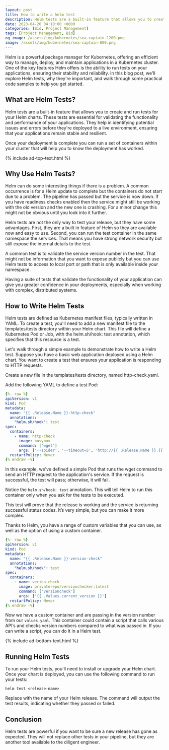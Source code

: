 ```yaml
---
layout: post
title: How to write a helm test
description: Helm tests are a built-in feature that allows you to create and run tests for your Helm charts. These tests are essential for validating the functionality and performance of your applications
date: 2023-04-20 04:10:00 +0000
categories: [Bid, Project Management]
tags: [Project Management, Bid]
og_image: /assets/img/kubernetes/sea-captain-1200.png
image: /assets/img/kubernetes/sea-captain-800.png
---
```


Helm is a powerful package manager for Kubernetes, offering an efficient way to manage, deploy, and maintain applications in a Kubernetes cluster. One of the key features Helm offers is the ability to run tests on your applications, ensuring their stability and reliability. In this blog post, we'll explore Helm tests, why they're important, and walk through some practical code samples to help you get started.

## What are Helm Tests?

Helm tests are a built-in feature that allows you to create and run tests for your Helm charts. These tests are essential for validating the functionality and performance of your applications. They help in identifying potential issues and errors before they're deployed to a live environment, ensuring that your applications remain stable and resilient.

Once your deployment is complete you can run a set of containers within your cluster that will help you to know the deployment has worked.

{% include ad-top-text.html %}

## Why Use Helm Tests?

Helm can do some interesting things if there is a problem. A common occurrence is for a Helm update to complete but the containers do not start due to a problem. The pipeline has passed but the service is now down. If you have readiness checks enabled then the service might still be working with the old version and the new one is crashing. For a minor change this might not be obvious until you look into it further.

Helm tests are not the only way to test your release, but they have some advantages. First, they are a built in feature of Helm so they are available now and easy to use. Second, you can run the test container in the same namespace the services. That means you have strong network security but still expose the internal details to the test.

A common test is to validate the service version number in the test. That might not be information that you want to expose publicly but you can use Helm tests to access to local port or path that is only available inside your namespace.

Having a suite of tests that validate the functionality of your application can give you greater confidence in your deployments, especially when working with complex, distributed systems.

## How to Write Helm Tests

Helm tests are defined as Kubernetes manifest files, typically written in YAML. To create a test, you'll need to add a new manifest file to the templates/tests directory within your Helm chart. This file will define a Kubernetes Pod or Job, with the helm.sh/hook: test annotation, which specifies that this resource is a test.

Let's walk through a simple example to demonstrate how to write a Helm test. Suppose you have a basic web application deployed using a Helm chart. You want to create a test that ensures your application is responding to HTTP requests.

Create a new file in the templates/tests directory, named http-check.yaml.

Add the following YAML to define a test Pod:

```yaml
{%- raw %}
apiVersion: v1
kind: Pod
metadata:
  name: "{{ .Release.Name }}-http-check"
  annotations:
    "helm.sh/hook": test
spec:
  containers:
    - name: http-check
      image: busybox
      command: ['wget']
      args: ['--spider', '--timeout=5', 'http://{{ .Release.Name }}.{{ .Release.Namespace }}.svc.cluster.local']
  restartPolicy: Never
{% endraw -%}
```

In this example, we've defined a simple Pod that runs the wget command to send an HTTP request to the application's service. If the request is successful, the test will pass; otherwise, it will fail.

Notice the `helm.sh/hook: test` annotation. This will tell Helm to run this container only when you ask for the tests to be executed. 

This test will prove that the release is working and the service is returning successful status codes. It’s very simple, but you can make it more complex. 

Thanks to Helm, you have a range of custom variables that you can use, as well as the option of using a custom container. 

```yaml
{%- raw %}
apiVersion: v1
kind: Pod
metadata:
  name: "{{ .Release.Name }}-version-check"
  annotations:
    "helm.sh/hook": test
spec:
  containers:
    - name: verion-check
      image: privaterepo/versionchecker:latest
      command: ['versioncheck']
      args: ['{{ .Values.current_version }}']
  restartPolicy: Never
{% endraw -%}
```

Now we have a custom container and are passing in the version number from our `values.yaml`. This container could contain a script that calls various API’s and checks version numbers compared to what was passed in. If you can write a script, you can do it in a Helm test.

{% include ad-bottom-text.html %}

## Running Helm Tests

To run your Helm tests, you'll need to install or upgrade your Helm chart. Once your chart is deployed, you can use the following command to run your tests:

```
helm test <release-name>
```

Replace <release-name> with the name of your Helm release. The command will output the test results, indicating whether they passed or failed.

## Conclusion

Helm tests are powerful if you want to be sure a new release has gone as expected. They will not replace other tests in your pipeline, but they are another tool available to the diligent engineer. 
